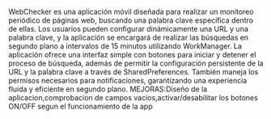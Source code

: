 WebChecker es una aplicación móvil diseñada para realizar un monitoreo periódico de páginas web, buscando una palabra clave específica dentro de ellas. 
Los usuarios pueden configurar dinámicamente una URL y una palabra clave, y la aplicación se encargará de realizar las búsquedas en segundo plano a intervalos de 15 minutos utilizando WorkManager. 
La aplicación ofrece una interfaz simple con botones para iniciar y detener el proceso de búsqueda, además de permitir la configuración persistente de la URL y la palabra clave a través de SharedPreferences.
También maneja los permisos necesarios para notificaciones, garantizando una experiencia fluida y eficiente en segundo plano.
MEJORAS:Diseño de la aplicacion,comprobacion de campos vacios,activar/desabilitar los botones ON/OFF segun el funcionamiento de la app
